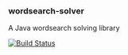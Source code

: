 ### wordsearch-solver
A Java wordsearch solving library

[![Build Status](https://travis-ci.org/rishihahs/wordsearch-solver.png)](https://travis-ci.org/rishihahs/wordsearch-solver)
